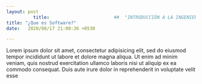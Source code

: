 ```yaml
---
layout: post
          title:  						##	"INTRODUCCIÓN A LA INGENIERIA DE SOFTWARE"
title: "¿Que es Software?"
date:   2020/08/17 21:00:36 +0530

---
```

Lorem ipsum dolor sit amet, consectetur adipisicing elit, sed do eiusmod tempor incididunt ut labore et dolore magna aliqua. Ut enim ad minim veniam, quis nostrud exercitation ullamco laboris nisi ut aliquip ex ea commodo consequat. Duis aute irure dolor in reprehenderit in voluptate velit esse
